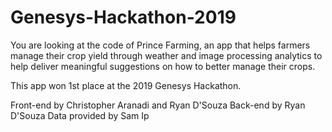 # Genesys-Hackathon-2019

You are looking at the code of Prince Farming, an app that helps farmers manage their crop yield through weather and image processing analytics to help deliver meaningful suggestions on how to better manage their crops.

This app won 1st place at the 2019 Genesys Hackathon.

Front-end by Christopher Aranadi and Ryan D'Souza
Back-end by Ryan D'Souza
Data provided by Sam Ip
